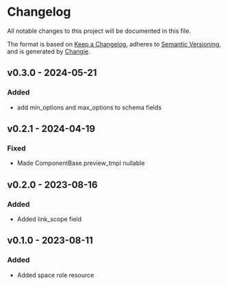 # Changelog
All notable changes to this project will be documented in this file.

The format is based on [Keep a Changelog](https://keepachangelog.com/en/1.0.0/),
adheres to [Semantic Versioning](https://semver.org/spec/v2.0.0.html),
and is generated by [Changie](https://github.com/miniscruff/changie).


## v0.3.0 - 2024-05-21
### Added
* add min_options and max_options to schema fields

## v0.2.1 - 2024-04-19
### Fixed
* Made ComponentBase.preview_tmpl nullable

## v0.2.0 - 2023-08-16
### Added
* Added link_scope field

## v0.1.0 - 2023-08-11
### Added
* Added space role resource

